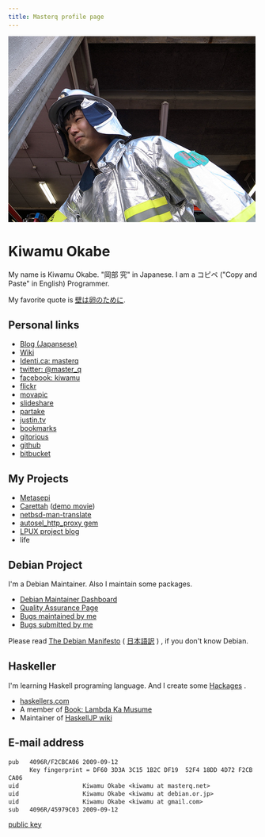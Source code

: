 ```yaml
---
title: Masterq profile page
---
```


![](/images/kaketuke-masyo.jpg)

# Kiwamu Okabe

My name is Kiwamu Okabe. "岡部 究" in Japanese.
I am a コピペ ("Copy and Paste" in English) Programmer.

My favorite quote is
[壁は卵のために](http://www.haaretz.com/hasen/spages/1064909.html).

## Personal links

* [Blog (Japansese)](http://d.masterq.net/)
* [Wiki](http://wiki.masterq.net)
* [Identi.ca: masterq](http://identi.ca/masterq)
* [twitter: @master_q](https://twitter.com/master_q)
* [facebook: kiwamu](http://www.facebook.com/kiwamu)
* [flickr](http://www.flickr.com/photos/masterq/)
* [movapic](http://movapic.com/masterq)
* [slideshare](http://www.slideshare.net/master_q)
* [partake](http://partake.in/users/b9b38f3f-374f-4ec3-86ab-de232d08e450)
* [justin.tv](http://www.justin.tv/kiwamu/videos)
* [bookmarks](http://b.hatena.ne.jp/masterq/)
* [gitorious](https://gitorious.org/~masterq)
* [github](https://github.com/master-q)
* [bitbucket](https://bitbucket.org/masterq)

## My Projects

* [Metasepi](http://metasepi.masterq.net)
* [Carettah](http://carettah.masterq.net) ([demo movie](http://vimeo.com/channels/carettah))
* [netbsd-man-translate](http://netbsdman.masterq.net/)
* [autosel_http_proxy gem](http://rubygems.org/gems/autosel_http_proxy)
* [LPUX project blog](http://lpux.wordpress.com/)
* life

## Debian Project

I'm a Debian Maintainer.
Also I maintain some packages.

* [Debian Maintainer Dashboard](http://udd.debian.org/dmd.cgi?email=kiwamu%40debian.or.jp)
* [Quality Assurance Page](http://qa.debian.org/developer.php?login=kiwamu%40debian.or.jp)
* [Bugs maintained by me](http://bugs.debian.org/cgi-bin/pkgreport.cgi?maint=kiwamu@debian.or.jp)
* [Bugs submitted by me](http://bugs.debian.org/cgi-bin/pkgreport.cgi?submitter=kiwamu@debian.or.jp)

Please read
[The Debian Manifesto](http://www.debian.org/doc/manuals/project-history/ap-manifesto.html)
(
[日本語訳](http://www.debian.org/doc/manuals/project-history/ap-manifesto.ja.html)
)
, if you don't know Debian.

## Haskeller

I'm learning Haskell programing language.
And I create some
[Hackages](http://hackage.haskell.org/packages/archive/pkg-list.html)
.

* [haskellers.com](http://www.haskellers.com/user/734)
* A member of [Book: Lambda Ka Musume](http://www.paraiso-lang.org/ikmsm/)
* Maintainer of [HaskellJP wiki](http://wiki.haskell.jp/)

## E-mail address

~~~
pub   4096R/F2CBCA06 2009-09-12
      Key fingerprint = DF60 3D3A 3C15 1B2C DF19  52F4 18DD 4D72 F2CB CA06
uid                  Kiwamu Okabe <kiwamu at masterq.net>
uid                  Kiwamu Okabe <kiwamu at debian.or.jp>
uid                  Kiwamu Okabe <kiwamu at gmail.com>
sub   4096R/45979C03 2009-09-12
~~~

[public key](/keys/F2CBCA06.asc)
